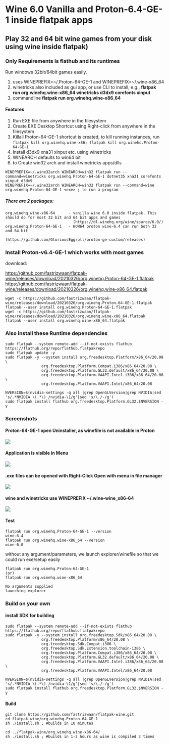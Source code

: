 # Wine 6.0 Vanilla and Proton-6.4-GE-1 inside flatpak apps
## Play 32 and 64 bit wine games from your disk using wine inside flatpak)
### Only Requirements is flathub and its runtimes

Run windows 32bit/64bit games easily.
1. uses WINEPREFIX=\~/.Proton-64-GE-1 and WINEPREFIX=\~/.wine-x86_64
2. winetricks also included as gui app, or use CLI to install, e.g., **flatpak run org.winehq.wine-x86_64 winetricks d3dx9 corefonts xinput**
3. commandline **flatpak run org.winehq.wine-x86_64 <exe file>**

#### Features
1. Run EXE file from anywhere in the filesystem
2. Create EXE Desktop Shortcut using Right-click from anywhere in the filesystem
3. Killall Proton-64-GE-1 shortcut is created, to kill running instances, run `flatpak kill org.winehq.wine-x86; flatpak kill org.winehq.Proton-64-GE-1`
4. Install d3dx9 xna31 xinput etc. using winetricks 
5. WINEARCH defaults to win64 bit 
6. to Create win32 arch and install winetricks apps/dlls
```
WINEPREFIX=~/.wine32arch WINEARCH=win32 flatpak run --command=winetricks org.winehq.Proton-64-GE-1 dotnet35 xna31 corefonts xinput d3dx9
WINEPREFIX=~/.wine32arch WINEARCH=win32 flatpak run --command=wine org.winehq.Proton-64-GE-1 <exe> ; to run a program
```

##### There are 2 packages:
```
org.winehq.wine-x86-64      - vanilla wine 6.0 inside flatpak. This should do for most 32 bit and 64 bit apps and games
                              (https://dl.winehq.org/wine/source/6.0/)
org.winehq.Proton-64-GE-1   - WoW64 proton wine-6.4 can run both 32 and 64 bit
                              (https://github.com/GloriousEggroll/proton-ge-custom/releases)

```
### Install Proton-v6.4-GE-1 which works with most games
download: 

https://github.com/fastrizwaan/flatpak-wine/releases/download/20210326/org.winehq.Proton-64-GE-1.flatpak
https://github.com/fastrizwaan/flatpak-wine/releases/download/20210326/org.winehq.wine-x86_64.flatpak

```
wget -c https://github.com/fastrizwaan/flatpak-wine/releases/download/20210326/org.winehq.Proton-64-GE-1.flatpak
flatpak --user install org.winehq.Proton-64-GE-1.flatpak
wget -c https://github.com/fastrizwaan/flatpak-wine/releases/download/20210326/org.winehq.wine-x86_64.flatpak
flatpak --user install org.winehq.wine-x86_64.flatpak

```

### Also install these Runtime dependencies 
```
sudo flatpak --system remote-add --if-not-exists flathub https://flathub.org/repo/flathub.flatpakrepo
sudo flatpak update -y
sudo flatpak -y --system install org.freedesktop.Platform/x86_64/20.08 \
                org.freedesktop.Platform.Compat.i386/x86_64/20.08 \
                org.freedesktop.Platform.GL32.default/x86_64/20.08 \
                org.freedesktop.Platform.VAAPI.Intel.i386/x86_64/20.08 \
                org.freedesktop.Platform.VAAPI.Intel/x86_64/20.08
                
NVERSION=$(nvidia-settings -q all |grep OpenGLVersion|grep NVIDIA|sed 's/.*NVIDIA \(.*\) /nvidia-\1/g'|sed 's/\./-/g')				
sudo flatpak install flathub org.freedesktop.Platform.GL32.$NVERSION -y                

```


### Screenshots
#### Proton-64-GE-1 open Uninstaller, as winefile is not available in Proton
![](https://github.com/fastrizwaan/flatpak-wine/raw/main/Screenshots/proton_01.png)
#### Application is visible in Menu
![](https://github.com/fastrizwaan/flatpak-wine/raw/main/Screenshots/wine_00.png)
#### .exe files can be opened with Right-Click Open with menu in file manager
![](https://github.com/fastrizwaan/flatpak-wine/raw/main/Screenshots/wine_01.png)

#### wine and winetricks use WINEPREFIX ~/.wine-wine_x86-64
![](https://github.com/fastrizwaan/flatpak-wine/raw/main/Screenshots/wine_02.png)

#### Test
```
flatpak run org.winehq.Proton-64-GE-1 --version
wine-6.4
flatpak run org.winehq.wine-x86_64 --version
wine-6.0
```
without any argument/parameters, we launch explorer/winefile so that we could run exe/setup easily
```
flatpak run org.winehq.Proton-64-GE-1
(or)
flatpak run org.winehq.wine-x86_64

No arguments supplied
launching explorer
```

### Build on your own

#### install SDK for building
```
sudo flatpak --system remote-add --if-not-exists flathub https://flathub.org/repo/flathub.flatpakrepo
sudo flatpak -y --system install org.freedesktop.Sdk/x86_64/20.08 \
                org.freedesktop.Platform/x86_64/20.08 \
                org.freedesktop.Sdk.Compat.i386 \
                org.freedesktop.Sdk.Extension.toolchain-i386 \
                org.freedesktop.Platform.Compat.i386/x86_64/20.08 \
                org.freedesktop.Platform.GL32.default/x86_64/20.08 \
                org.freedesktop.Platform.VAAPI.Intel.i386/x86_64/20.08 \
                org.freedesktop.Platform.VAAPI.Intel/x86_64/20.08
                
NVERSION=$(nvidia-settings -q all |grep OpenGLVersion|grep NVIDIA|sed 's/.*NVIDIA \(.*\) /nvidia-\1/g'|sed 's/\./-/g')				
sudo flatpak install flathub org.freedesktop.Platform.GL32.$NVERSION -y   
```

#### Build
```
git clone https://github.com/fastrizwaan/flatpak-wine.git
cd flatpak-wine/org.winehq.Proton-64-GE-1
sh ./install.sh ; #builds in 10 minutes

cd ../flatpak-wine/org.winehq.wine-x86-64/
sh ./install.sh ; #builds in 1-2 hours as wine is compiled 3 times

```

